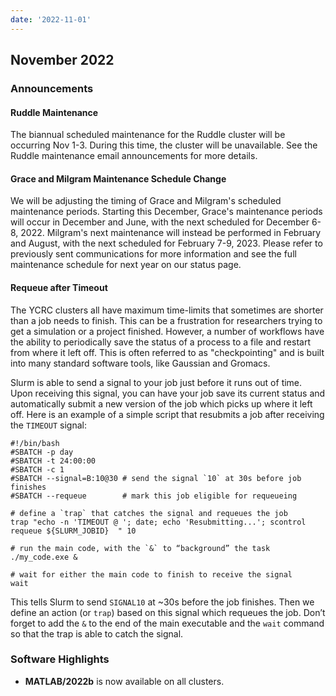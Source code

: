 ```yaml
---
date: '2022-11-01'
---
```


## November 2022

### Announcements

#### Ruddle Maintenance

The biannual scheduled maintenance for the Ruddle cluster will be occurring Nov 1-3. During this time, the cluster will be unavailable. See the Ruddle maintenance email announcements for more details.

#### Grace and Milgram Maintenance Schedule Change

We will be adjusting the timing of Grace and Milgram's scheduled maintenance periods. Starting this December, Grace's maintenance periods will occur in December and June, with the next scheduled for December 6-8, 2022. Milgram's next maintenance will instead be performed in February and August, with the next scheduled for February 7-9, 2023. Please refer to previously sent communications for more information and see the full maintenance schedule for next year on our status page.

#### Requeue after Timeout

The YCRC clusters all have maximum time-limits that sometimes are shorter than a job needs to finish. This can be a frustration for researchers trying to get a simulation or a project finished. However, a number of workflows have the ability to periodically save the status of a process to a file and restart from where it left off. This is often referred to as "checkpointing" and is built into many standard software tools, like Gaussian and Gromacs. 

Slurm is able to send a signal to your job just before it runs out of time. Upon receiving this signal, you can have your job save its current status and automatically submit a new version of the job which picks up where it left off.  Here is an example of a simple script that resubmits a job after receiving the `TIMEOUT` signal:

```
#!/bin/bash
#SBATCH -p day
#SBATCH -t 24:00:00
#SBATCH -c 1
#SBATCH --signal=B:10@30 # send the signal `10` at 30s before job finishes
#SBATCH --requeue        # mark this job eligible for requeueing

# define a `trap` that catches the signal and requeues the job
trap "echo -n 'TIMEOUT @ '; date; echo 'Resubmitting...'; scontrol requeue ${SLURM_JOBID}  " 10

# run the main code, with the `&` to “background” the task
./my_code.exe &

# wait for either the main code to finish to receive the signal
wait
```

This tells Slurm to send `SIGNAL10` at ~30s before the job finishes. Then we define an action (or `trap`) based on this signal which requeues the job. Don’t forget to add the `&` to the end of the main executable and the `wait` command so that the trap is able to catch the signal. 

### Software Highlights

- **MATLAB/2022b** is now available on all clusters.
